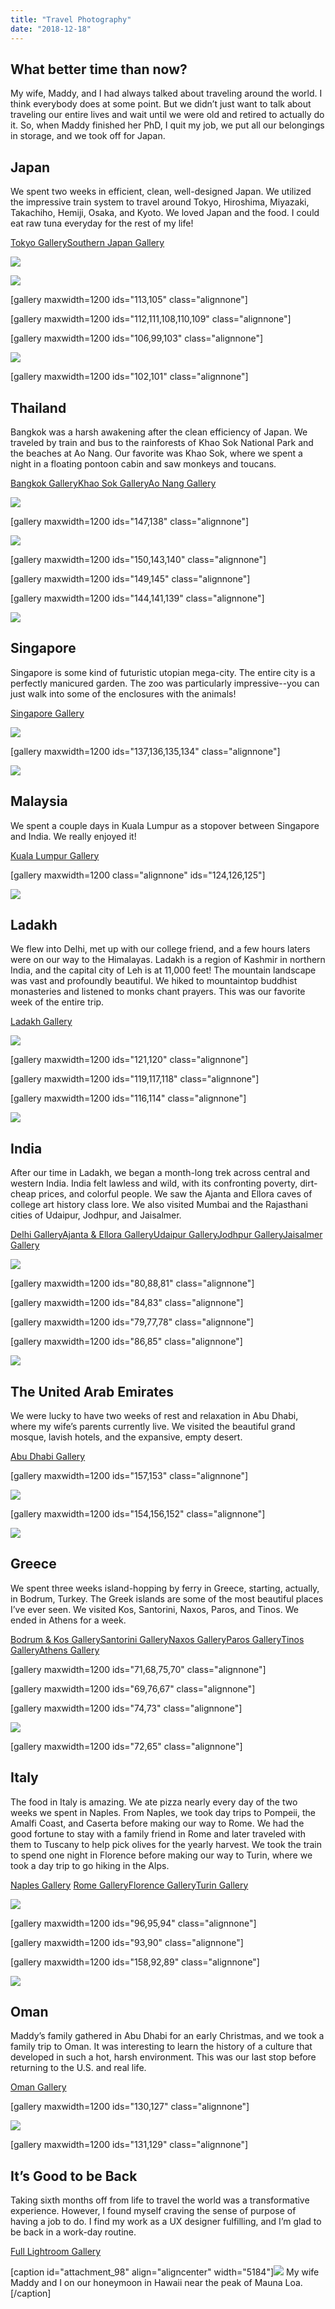 ```yaml
---
title: "Travel Photography"
date: "2018-12-18"
---
```


## What better time than now?

My wife, Maddy, and I had always talked about traveling around the world. I think everybody does at some point. But we didn’t just want to talk about traveling our entire lives and wait until we were old and retired to actually do it. So, when Maddy finished her PhD, I quit my job, we put all our belongings in storage, and we took off for Japan.

## Japan

We spent two weeks in efficient, clean, well-designed Japan. We utilized the impressive train system to travel around Tokyo, Hiroshima, Miyazaki, Takachiho, Hemiji, Osaka, and Kyoto. We loved Japan and the food. I could eat raw tuna everyday for the rest of my life!

[Tokyo Gallery](https://adobe.ly/2Gotu7K)[Southern Japan Gallery](https://adobe.ly/2Sqm7Tt)

![](https://bradford.digital/bradford-digital/wp-content/uploads/James-Bradford-Travel-Photo-Japan-2.jpg)

![](https://bradford.digital/bradford-digital/wp-content/uploads/James-Bradford-Travel-Photo-Japan-9.jpg)

\[gallery maxwidth=1200 ids="113,105" class="alignnone"\]

\[gallery maxwidth=1200 ids="112,111,108,110,109" class="alignnone"\]

\[gallery maxwidth=1200 ids="106,99,103" class="alignnone"\]

![](https://bradford.digital/bradford-digital/wp-content/uploads/James-Bradford-Travel-Photo-Japan-6.jpg)

\[gallery maxwidth=1200 ids="102,101" class="alignnone"\]

## Thailand

Bangkok was a harsh awakening after the clean efficiency of Japan. We traveled by train and bus to the rainforests of Khao Sok National Park and the beaches at Ao Nang. Our favorite was Khao Sok, where we spent a night in a floating pontoon cabin and saw monkeys and toucans.

[Bangkok Gallery](https://adobe.ly/2Gnv1e0)[Khao Sok Gallery](https://adobe.ly/2GjKD2l)[Ao Nang Gallery](https://adobe.ly/2GnhALi)

![](https://bradford.digital/bradford-digital/wp-content/uploads/James-Bradford-Travel-Photo-Thailand-5.jpg)

\[gallery maxwidth=1200 ids="147,138" class="alignnone"\]

![](https://bradford.digital/bradford-digital/wp-content/uploads/James-Bradford-Travel-Photo-Thailand-9.jpg)

\[gallery maxwidth=1200 ids="150,143,140" class="alignnone"\]

\[gallery maxwidth=1200 ids="149,145" class="alignnone"\]

\[gallery maxwidth=1200 ids="144,141,139" class="alignnone"\]

![](https://bradford.digital/bradford-digital/wp-content/uploads/James-Bradford-Travel-Photo-Thailand-11.jpg)

## Singapore

Singapore is some kind of futuristic utopian mega-city. The entire city is a perfectly manicured garden. The zoo was particularly impressive--you can just walk into some of the enclosures with the animals!

[Singapore Gallery](https://adobe.ly/2SpQDNn)

![](https://bradford.digital/bradford-digital/wp-content/uploads/James-Bradford-Travel-Photo-Singapore-1.jpg)

\[gallery maxwidth=1200 ids="137,136,135,134" class="alignnone"\]

![](https://bradford.digital/bradford-digital/wp-content/uploads/James-Bradford-Travel-Photo-Singapore-2.jpg)

## Malaysia

We spent a couple days in Kuala Lumpur as a stopover between Singapore and India. We really enjoyed it!

[Kuala Lumpur Gallery](https://adobe.ly/2Sr7sr3)

\[gallery maxwidth=1200 class="alignnone" ids="124,126,125"\]

![](https://bradford.digital/bradford-digital/wp-content/uploads/James-Bradford-Travel-Photo-Malaysia-1.jpg)

## Ladakh

We flew into Delhi, met up with our college friend, and a few hours laters were on our way to the Himalayas. Ladakh is a region of Kashmir in northern India, and the capital city of Leh is at 11,000 feet! The mountain landscape was vast and profoundly beautiful. We hiked to mountaintop buddhist monasteries and listened to monks chant prayers. This was our favorite week of the entire trip.

[Ladakh Gallery](https://adobe.ly/2SxPXFX)

![](https://bradford.digital/bradford-digital/wp-content/uploads/James-Bradford-Travel-Photo-Ledakh-9.jpg)

\[gallery maxwidth=1200 ids="121,120" class="alignnone"\]

\[gallery maxwidth=1200 ids="119,117,118" class="alignnone"\]

\[gallery maxwidth=1200 ids="116,114" class="alignnone"\]

![](https://bradford.digital/bradford-digital/wp-content/uploads/James-Bradford-Travel-Photo-Ledakh-2.jpg)

## India

After our time in Ladakh, we began a month-long trek across central and western India. India felt lawless and wild, with its confronting poverty, dirt-cheap prices, and colorful people. We saw the Ajanta and Ellora caves of college art history class lore. We also visited Mumbai and the Rajasthani cities of Udaipur, Jodhpur, and Jaisalmer.

[Delhi Gallery](https://adobe.ly/2Sr7qzr)[Ajanta & Ellora Gallery](https://adobe.ly/2Sr7qzr)[Udaipur Gallery](https://adobe.ly/2SmTFlD)[Jodhpur Gallery](https://adobe.ly/2Gmo2lz)[Jaisalmer Gallery](https://adobe.ly/2GkYLIw)

![](https://bradford.digital/bradford-digital/wp-content/uploads/James-Bradford-Travel-Photo-India-Jaisalmer-Lake.jpg)

\[gallery maxwidth=1200 ids="80,88,81" class="alignnone"\]

\[gallery maxwidth=1200 ids="84,83" class="alignnone"\]

\[gallery maxwidth=1200 ids="79,77,78" class="alignnone"\]

\[gallery maxwidth=1200 ids="86,85" class="alignnone"\]

![](https://bradford.digital/bradford-digital/wp-content/uploads/James-Bradford-Travel-Photo-India-Udaipur-Sunset.jpg)

## The United Arab Emirates

We were lucky to have two weeks of rest and relaxation in Abu Dhabi, where my wife’s parents currently live. We visited the beautiful grand mosque, lavish hotels, and the expansive, empty desert.

[Abu Dhabi Gallery](https://adobe.ly/2SmOX7m)

\[gallery maxwidth=1200 ids="157,153" class="alignnone"\]

![](https://bradford.digital/bradford-digital/wp-content/uploads/James-Bradford-Travel-Photo-UAE-5.jpg)

\[gallery maxwidth=1200 ids="154,156,152" class="alignnone"\]

![](https://bradford.digital/bradford-digital/wp-content/uploads/James-Bradford-Travel-Photo-UAE-1.jpg)

## Greece

We spent three weeks island-hopping by ferry in Greece, starting, actually, in Bodrum, Turkey. The Greek islands are some of the most beautiful places I’ve ever seen. We visited Kos, Santorini, Naxos, Paros, and Tinos. We ended in Athens for a week.

[Bodrum & Kos Gallery](https://adobe.ly/2GnuCs0)[Santorini Gallery](https://adobe.ly/2GmnD2x)[Naxos Gallery](https://adobe.ly/2GmnxrH)[Paros Gallery](https://adobe.ly/2SpugYq)[Tinos Gallery](https://adobe.ly/2SuKFuA)[Athens Gallery](https://adobe.ly/2SmOTEE)

\[gallery maxwidth=1200 ids="71,68,75,70" class="alignnone"\]

\[gallery maxwidth=1200 ids="69,76,67" class="alignnone"\]

\[gallery maxwidth=1200 ids="74,73" class="alignnone"\]

![](https://bradford.digital/bradford-digital/wp-content/uploads/James-Bradford-Travel-Photo-Greece-Acropolis-Sunrise.jpg)

\[gallery maxwidth=1200 ids="72,65" class="alignnone"\]

## Italy

The food in Italy is amazing. We ate pizza nearly every day of the two weeks we spent in Naples. From Naples, we took day trips to Pompeii, the Amalfi Coast, and Caserta before making our way to Rome. We had the good fortune to stay with a family friend in Rome and later traveled with them to Tuscany to help pick olives for the yearly harvest. We took the train to spend one night in Florence before making our way to Turin, where we took a day trip to go hiking in the Alps.

[Naples Gallery](https://adobe.ly/2SmOP7S) [Rome Gallery](https://adobe.ly/2Sr6Z8h)[Florence Gallery](https://adobe.ly/2GlpyEE)[Turin Gallery](https://adobe.ly/2GpLCxJ)

![](https://bradford.digital/bradford-digital/wp-content/uploads/James-Bradford-Travel-Photo-Italy-10.jpg)

\[gallery maxwidth=1200 ids="96,95,94" class="alignnone"\]

\[gallery maxwidth=1200 ids="93,90" class="alignnone"\]

\[gallery maxwidth=1200 ids="158,92,89" class="alignnone"\]

![](https://bradford.digital/bradford-digital/wp-content/uploads/James-Bradford-Travel-Photo-Italy-3.jpg)

## Oman

Maddy’s family gathered in Abu Dhabi for an early Christmas, and we took a family trip to Oman. It was interesting to learn the history of a culture that developed in such a hot, harsh environment. This was our last stop before returning to the U.S. and real life.

[Oman Gallery](https://adobe.ly/2SmOxhi)

\[gallery maxwidth=1200 ids="130,127" class="alignnone"\]

![](https://bradford.digital/bradford-digital/wp-content/uploads/James-Bradford-Travel-Photo-Oman-2.jpg)

\[gallery maxwidth=1200 ids="131,129" class="alignnone"\]

## It’s Good to be Back

Taking sixth months off from life to travel the world was a transformative experience. However, I found myself craving the sense of purpose of having a job to do. I find my work as a UX designer fulfilling, and I’m glad to be back in a work-day routine.

[Full Lightroom Gallery](https://lightroom.adobe.com/gallery/2de9ff03734e438d9982ba2b3ad4b5b8)

\[caption id="attachment\_98" align="aligncenter" width="5184"\]![](https://bradford.digital/bradford-digital/wp-content/uploads/James-and-Maddy-Mauna-Loa-Hawaii.jpg) My wife Maddy and I on our honeymoon in Hawaii near the peak of Mauna Loa.\[/caption\]
